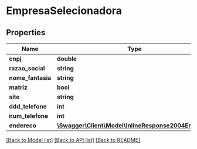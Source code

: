 # EmpresaSelecionadora

## Properties
Name | Type | Description | Notes
------------ | ------------- | ------------- | -------------
**cnpj** | **double** |  | [optional] 
**razao_social** | **string** |  | [optional] 
**nome_fantasia** | **string** |  | [optional] 
**matriz** | **bool** |  | [optional] 
**site** | **string** |  | [optional] 
**ddd_telefone** | **int** |  | [optional] 
**num_telefone** | **int** |  | [optional] 
**endereco** | [**\Swagger\Client\Model\InlineResponse2004Endereco**](InlineResponse2004Endereco.md) |  | [optional] 

[[Back to Model list]](../README.md#documentation-for-models) [[Back to API list]](../README.md#documentation-for-api-endpoints) [[Back to README]](../README.md)


